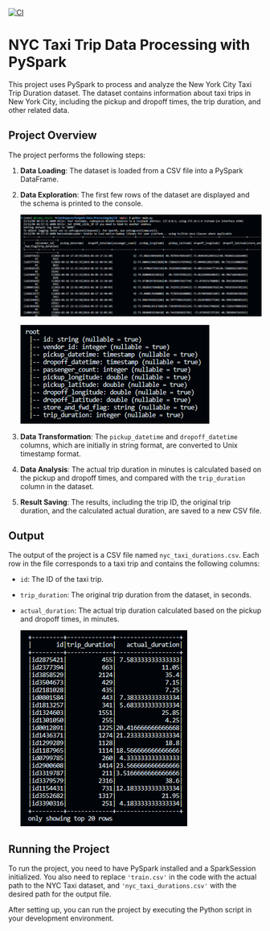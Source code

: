 [![CI](https://github.com/osama-shawir/PySpark-Data-Processing/actions/workflows/cicd.yml/badge.svg)](https://github.com/osama-shawir/PySpark-Data-Processing/actions/workflows/cicd.yml)

# NYC Taxi Trip Data Processing with PySpark

This project uses PySpark to process and analyze the New York City Taxi Trip Duration dataset. The dataset contains information about taxi trips in New York City, including the pickup and dropoff times, the trip duration, and other related data.

## Project Overview

The project performs the following steps:

1. **Data Loading**: The dataset is loaded from a CSV file into a PySpark DataFrame.

2. **Data Exploration**: The first few rows of the dataset are displayed and the schema is printed to the console.

    ![Firstrows](media/(641).png)

    ![Explore](media/(644).png)

3. **Data Transformation**: The `pickup_datetime` and `dropoff_datetime` columns, which are initially in string format, are converted to Unix timestamp format.

4. **Data Analysis**: The actual trip duration in minutes is calculated based on the pickup and dropoff times, and compared with the `trip_duration` column in the dataset.

5. **Result Saving**: The results, including the trip ID, the original trip duration, and the calculated actual duration, are saved to a new CSV file.

## Output

The output of the project is a CSV file named `nyc_taxi_durations.csv`. Each row in the file corresponds to a taxi trip and contains the following columns:

- `id`: The ID of the taxi trip.
- `trip_duration`: The original trip duration from the dataset, in seconds.
- `actual_duration`: The actual trip duration calculated based on the pickup and dropoff times, in minutes.

    ![Output](media/(643).png)

## Running the Project

To run the project, you need to have PySpark installed and a SparkSession initialized. You also need to replace `'train.csv'` in the code with the actual path to the NYC Taxi dataset, and `'nyc_taxi_durations.csv'` with the desired path for the output file.

After setting up, you can run the project by executing the Python script in your development environment.
